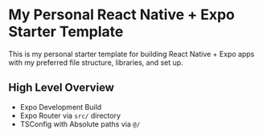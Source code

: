 # My Personal React Native + Expo Starter Template

This is my personal starter template for building React Native + Expo apps with my preferred file structure, libraries, and set up. 

## High Level Overview
* Expo Development Build
* Expo Router via `src/` directory
* TSConfig with Absolute paths via `@/`
